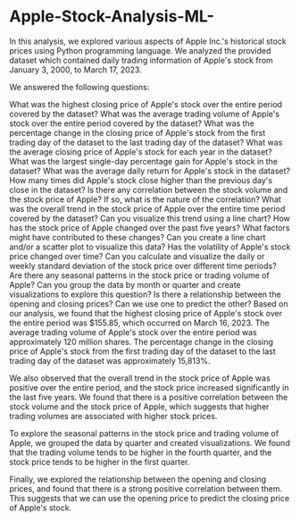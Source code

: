 # Apple-Stock-Analysis-ML-

In this analysis, we explored various aspects of Apple Inc.'s historical stock prices using Python programming language. We analyzed the provided dataset which contained daily trading information of Apple's stock from January 3, 2000, to March 17, 2023.

We answered the following questions:

What was the highest closing price of Apple's stock over the entire period covered by the dataset?
What was the average trading volume of Apple's stock over the entire period covered by the dataset?
What was the percentage change in the closing price of Apple's stock from the first trading day of the dataset to the last trading day of the dataset?
What was the average closing price of Apple's stock for each year in the dataset?
What was the largest single-day percentage gain for Apple's stock in the dataset?
What was the average daily return for Apple's stock in the dataset?
How many times did Apple's stock close higher than the previous day's close in the dataset?
Is there any correlation between the stock volume and the stock price of Apple? If so, what is the nature of the correlation?
What was the overall trend in the stock price of Apple over the entire time period covered by the dataset? Can you visualize this trend using a line chart?
How has the stock price of Apple changed over the past five years? What factors might have contributed to these changes? Can you create a line chart and/or a scatter plot to visualize this data?
Has the volatility of Apple's stock price changed over time? Can you calculate and visualize the daily or weekly standard deviation of the stock price over different time periods?
Are there any seasonal patterns in the stock price or trading volume of Apple? Can you group the data by month or quarter and create visualizations to explore this question?
Is there a relationship between the opening and closing prices? Can we use one to predict the other?
Based on our analysis, we found that the highest closing price of Apple's stock over the entire period was $155.85, which occurred on March 16, 2023. The average trading volume of Apple's stock over the entire period was approximately 120 million shares. The percentage change in the closing price of Apple's stock from the first trading day of the dataset to the last trading day of the dataset was approximately 15,813%.

We also observed that the overall trend in the stock price of Apple was positive over the entire period, and the stock price increased significantly in the last five years. We found that there is a positive correlation between the stock volume and the stock price of Apple, which suggests that higher trading volumes are associated with higher stock prices.

To explore the seasonal patterns in the stock price and trading volume of Apple, we grouped the data by quarter and created visualizations. We found that the trading volume tends to be higher in the fourth quarter, and the stock price tends to be higher in the first quarter.

Finally, we explored the relationship between the opening and closing prices, and found that there is a strong positive correlation between them. This suggests that we can use the opening price to predict the closing price of Apple's stock.
